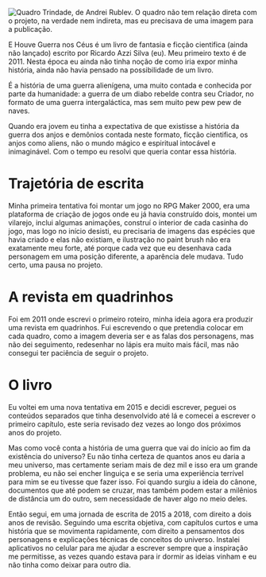 ![Quadro Trindade, de Andrei Rublev. O quadro não tem relação direta com o projeto, na verdade nem indireta, mas eu precisava de uma imagem para a publicação.](quadro-trindade-de-andrei-rublev)

E Houve Guerra nos Céus é um livro de fantasia e ficção cientifica (ainda não lançado) escrito por Ricardo Azzi Silva (eu). Meu primeiro texto é de 2011. Nesta época eu ainda não tinha noção de como iria expor minha história, ainda não havia pensado na possibilidade de um livro.

É a história de uma guerra alienígena, uma muito contada e conhecida por parte da humanidade: a guerra de um diabo rebelde contra seu Criador, no formato de uma guerra intergaláctica, mas sem muito pew pew pew de naves.

Quando era jovem eu tinha a expectativa de que existisse a história da guerra dos anjos e demônios contada neste formato, ficção cientifica, os anjos como aliens, não o mundo mágico e espiritual intocável e inimaginável. Com o tempo eu resolvi que queria contar essa história.

# Trajetória de escrita
Minha primeira tentativa foi montar um jogo no RPG Maker 2000, era uma plataforma de criação de jogos onde eu já havia construído dois, montei um vilarejo, inclui algumas animações, construí o interior de cada casinha do jogo, mas logo no início desisti, eu precisaria de imagens das espécies que havia criado e elas não existiam, e ilustração no paint brush não era exatamente meu forte, até porque cada vez que eu desenhava cada personagem em uma posição diferente, a aparência dele mudava. Tudo certo, uma pausa no projeto.

# A revista em quadrinhos
Foi em 2011 onde escrevi o primeiro roteiro, minha ideia agora era produzir uma revista em quadrinhos. Fui escrevendo o que pretendia colocar em cada quadro, como a imagem deveria ser e as falas dos personagens, mas não dei seguimento, redesenhar no lápis era muito mais fácil, mas não consegui ter paciência de seguir o projeto.

# O livro
Eu voltei em uma nova tentativa em 2015 e decidi escrever, peguei os conteúdos separados que tinha desenvolvido até lá e comecei a escrever o primeiro capítulo, este seria revisado dez vezes ao longo dos próximos anos do projeto.

Mas como você conta a história de uma guerra que vai do início ao fim da existência do universo? Eu não tinha certeza de quantos anos eu daria a meu universo, mas certamente seriam mais de dez mil e isso era um grande problema, eu não sei encher linguiça e se seria uma experiência terrível para mim se eu tivesse que fazer isso. Foi quando surgiu a ideia do cânone, documentos que até podem se cruzar, mas também podem estar a milênios de distância um do outro, sem necessidade de haver algo no meio deles.

Então segui, em uma jornada de escrita de 2015 a 2018, com direito a dois anos de revisão. Seguindo uma escrita objetiva, com capítulos curtos e uma história que se movimenta rapidamente, com direito a pensamentos dos personagens e explicações técnicas de conceitos do universo. Instalei aplicativos no celular para me ajudar a escrever sempre que a inspiração me permitisse, as vezes quando estava para ir dormir as ideias vinham e eu não tinha como deixar para outro dia.
